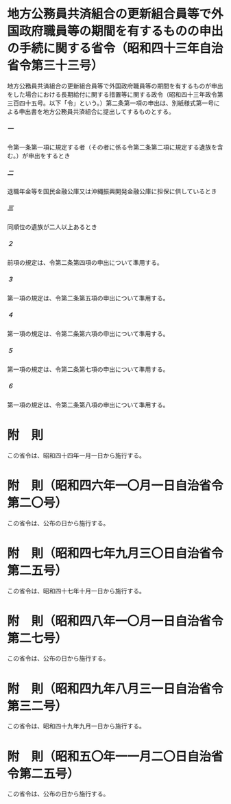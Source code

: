 # 地方公務員共済組合の更新組合員等で外国政府職員等の期間を有するものの申出の手続に関する省令（昭和四十三年自治省令第三十三号）
地方公務員共済組合の更新組合員等で外国政府職員等の期間を有するものが申出をした場合における長期給付に関する措置等に関する政令（昭和四十三年政令第三百四十五号。以下「令」という。）第二条第一項の申出は、別紙様式第一号による申出書を地方公務員共済組合に提出してするものとする。
##### 一
令第一条第一項に規定する者（その者に係る令第二条第二項に規定する遺族を含む。）が申出をするとき
##### 二
退職年金等を国民金融公庫又は沖縄振興開発金融公庫に担保に供しているとき
##### 三
同順位の遺族が二人以上あるとき
##### ２
前項の規定は、令第二条第四項の申出について準用する。
##### ３
第一項の規定は、令第二条第五項の申出について準用する。
##### ４
第一項の規定は、令第二条第六項の申出について準用する。
##### ５
第一項の規定は、令第二条第七項の申出について準用する。
##### ６
第一項の規定は、令第二条第八項の申出について準用する。
# 附　則
この省令は、昭和四十四年一月一日から施行する。
# 附　則（昭和四六年一〇月一日自治省令第二〇号）
この省令は、公布の日から施行する。
# 附　則（昭和四七年九月三〇日自治省令第二五号）
この省令は、昭和四十七年十月一日から施行する。
# 附　則（昭和四八年一〇月一日自治省令第二七号）
この省令は、公布の日から施行する。
# 附　則（昭和四九年八月三一日自治省令第三二号）
この省令は、昭和四十九年九月一日から施行する。
# 附　則（昭和五〇年一一月二〇日自治省令第二五号）
この省令は、公布の日から施行する。
